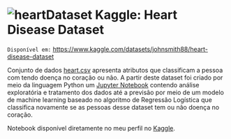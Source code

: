# ![heart](https://user-images.githubusercontent.com/131414411/233749932-c3dc5454-6114-4b7f-950f-845d78486a02.png)Dataset Kaggle: Heart Disease Dataset

`Disponível em:` https://www.kaggle.com/datasets/johnsmith88/heart-disease-dataset

Conjunto de dados [heart.csv](https://github.com/anaclfortunato/Kaggle/blob/main/heart_disease_regressao_logistica/heart.csv) apresenta atributos que classificam a pessoa com tendo doença no coração ou não. A partir deste dataset foi criado por meio da 
linguagem Python um [Jupyter Notebook](https://github.com/anaclfortunato/Kaggle/blob/main/heart_disease_regressao_logistica/heart_disease_regressao_logistica.ipynb) contendo análise exploratória e tratamento dos dados até a previsão por meio de um modelo de machine learning baseado no algoritmo de Regressão Logística que classifica novamente se as pessoas desse dataset tem ou não doença no coração. 

Notebook disponível diretamente no meu perfil no [Kaggle](https://www.kaggle.com/code/anaalucca/heart-disease-com-regressao-logistica).
